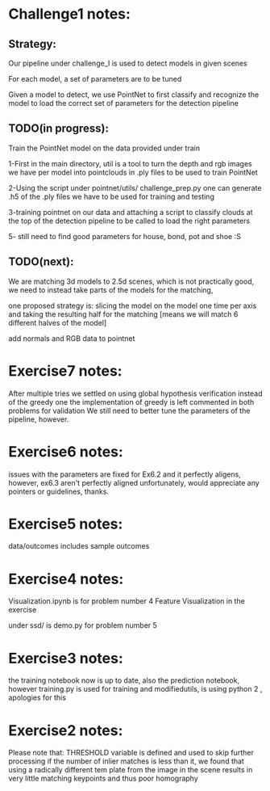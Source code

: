 # Challenge1 notes:

## Strategy:

Our pipeline under challenge_I is used to detect models in given scenes

For each model, a set of parameters are to be tuned

Given a model to detect, we use PointNet to first classify and recognize the model to load the correct set of parameters for the detection pipeline


## TODO(in progress):

Train the PointNet model on the data provided under train

1-First in the main directory, util is a tool to turn the depth and rgb images we have per model into pointclouds in .ply files to be used to train PointNet

2-Using the script under pointnet/utils/ challenge_prep.py one can generate .h5 of the .ply files we have to be used for training and testing 

3-training pointnet on our data and attaching a script to classify clouds at the top of the detection pipeline to be called to load the right parameters

5- still need to find good parameters for house, bond, pot and shoe :S

## TODO(next):

We are matching 3d models to 2.5d scenes, which is not practically good, we need to instead take parts of the models for the matching, 

one proposed strategy is: slicing the model on the model one time per axis and taking the resulting half for the matching [means we will match 6 different halves of the model]

add normals and RGB data to pointnet



# Exercise7 notes:
After multiple tries we settled on using global hypothesis verification instead of the greedy one 
the implementation of greedy is left commented in both problems for validation
We still need to better tune the parameters of the pipeline, however. 

# Exercise6 notes:
issues with the parameters are fixed for Ex6.2 and it perfectly aligens, however, ex6.3 aren't perfectly aligned unfortunately, would appreciate any pointers or guidelines, thanks.


# Exercise5 notes:
data/outcomes includes sample outcomes

# Exercise4 notes:
Visualization.ipynb is for problem number 4 Feature Visualization in the exercise

under ssd/ is demo.py for problem number 5

# Exercise3 notes:
the training notebook now is up to date, also the prediction notebook,
however training.py is used for training and modifiedutils, is using python 2 , apologies for this

# Exercise2 notes:
Please note that:
THRESHOLD variable is defined and used to skip further processing if the number
of inlier matches is less than it, we found that using a radically different tem
plate from the image in the scene results in very little matching keypoints and thus poor homography


